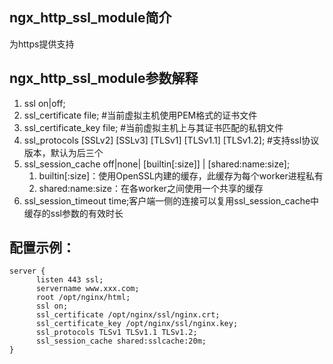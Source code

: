 ## ngx_http_ssl_module简介
为https提供支持
## ngx_http_ssl_module参数解释
1. ssl on|off;
2. ssl_certificate file; #当前虚拟主机使用PEM格式的证书文件
3. ssl_certificate_key file; #当前虚拟主机上与其证书匹配的私钥文件
4. ssl_protocols [SSLv2] [SSLv3] [TLSv1] [TLSv1.1] [TLSv1.2]; #支持ssl协议版本，默认为后三个
5. ssl_session_cache off|none| [builtin[:size]] | [shared:name:size];
      1. builtin[:size]：使用OpenSSL内建的缓存，此缓存为每个worker进程私有
      2. shared:name:size：在各worker之间使用一个共享的缓存
6. ssl_session_timeout time;客户端一侧的连接可以复用ssl_session_cache中缓存的ssl参数的有效时长
## 配置示例：
```shell
server {
      listen 443 ssl;
      servername www.xxx.com;
      root /opt/nginx/html;
      ssl on;
      ssl_certificate /opt/nginx/ssl/nginx.crt;
      ssl_certificate_key /opt/nginx/ssl/nginx.key;
      ssl_protocols TLSv1 TLSv1.1 TLSv1.2;
      ssl_session_cache shared:sslcache:20m;
}
```
